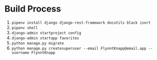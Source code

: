 # Build Process

1. `pipenv install django django-rest-framework docutils black isort`
1. `pipenv shell`
1. `django-admin startproject config`
1. `django-admin startapp favorites`
1. `python manage.py migrate`
1. `python manage.py createsuperuser --email FlynntKnapp@email.app --username FlynntKnapp`

